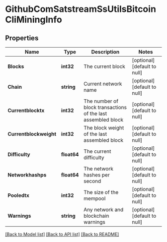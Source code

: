 # GithubComSatstreamSsUtilsBitcoinCliMiningInfo

## Properties
Name | Type | Description | Notes
------------ | ------------- | ------------- | -------------
**Blocks** | **int32** | The current block | [optional] [default to null]
**Chain** | **string** | Current network name | [optional] [default to null]
**Currentblocktx** | **int32** | The number of block transactions of the last assembled block | [optional] [default to null]
**Currentblockweight** | **int32** | The block weight of the last assembled block | [optional] [default to null]
**Difficulty** | **float64** | The current difficulty | [optional] [default to null]
**Networkhashps** | **float64** | The network hashes per second | [optional] [default to null]
**Pooledtx** | **int32** | The size of the mempool | [optional] [default to null]
**Warnings** | **string** | Any network and blockchain warnings | [optional] [default to null]

[[Back to Model list]](../README.md#documentation-for-models) [[Back to API list]](../README.md#documentation-for-api-endpoints) [[Back to README]](../README.md)

